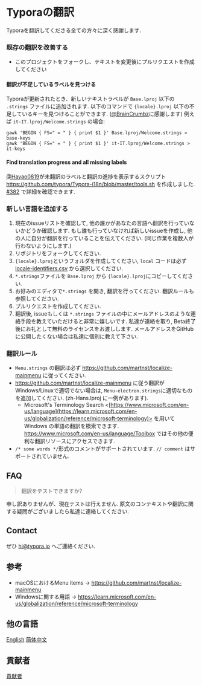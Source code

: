 # Typoraの翻訳

Typoraを翻訳してくださる全ての方々に深く感謝します.

### 既存の翻訳を改善する

- このプロジェクトをフォークし、テキストを変更後にプルリクエストを作成してください

#### 翻訳が不足しているラベルを見つける

Typoraが更新されたとき、新しいテキストラベルが `Base.lproj` 以下の `.strings` ファイルに追加されます. 以下のコマンドで `{locale}.lproj` 以下の不足しているキーを見つけることができます. ([@BrainCrumbz](https://github.com/BrainCrumbz)に感謝します) 例えば `it-IT.lproj/Welcome.strings` の場合:

```shell
gawk 'BEGIN { FS=" = " } { print $1 }' Base.lproj/Welcome.strings > base-keys
gawk 'BEGIN { FS=" = " } { print $1 }' it-IT.lproj/Welcome.strings > it-keys
```

#### Find translation progress and all missing labels

[@Hayao0819](https://github.com/Hayao0819)が未翻訳のラベルと翻訳の進捗を表示するスクリプト <https://github.com/typora/Typora-i18n/blob/master/tools.sh> を作成しました. [#382](https://github.com/typora/Typora-i18n/issues/382) で詳細を確認できます.

### 新しい言語を追加する

1. 現在のissueリストを確認して, 他の誰かがあなたの言語へ翻訳を行っていないかどうか確認します. もし誰も行っていなければ新しいissueを作成し, 他の人に自分が翻訳を行っていることを伝えてください. (同じ作業を複数人が行わないようにします.)
2. リポジトリをフォークしてください.
3. `{locale}.lproj`というフォルダを作成してください, `local` コードは必ず [locale-identifiers.csv](locale-identifiers.csv) から選択してください.
4. `*.strings`ファイルを `Base.lproj` から `{locale}.lproj`にコピーしてください.
5. お好みのエディタで`*.strings` を開き, 翻訳を行ってください. 翻訳ルールも参照してください.
6. プルリクエストを作成してください.
7. 翻訳後, issueもしくは `*.strings` ファイルの中にメールアドレスのような連絡手段を教えていただけると非常に嬉しいです. 私達が連絡を取り, Beta終了後にお礼として無料のライセンスをお渡しします. メールアドレスをGitHubに公開したくない場合は私達に個別に教えて下さい.

### 翻訳ルール

- `Menu.strings` の翻訳は必ず <https://github.com/martnst/localize-mainmenu> に従ってください.
- <https://github.com/martnst/localize-mainmenu> に従う翻訳がWindows/Linuxで適切でない場合は, `Menu-electron.strings`に適切なものを追加してください. (zh-Hans.lproj に一例があります).
  - Microsoft's Terminology Search  <[https://www.microsoft.com/en-us/language](https://learn.microsoft.com/en-us/globalization/reference/microsoft-terminology)> を用いてWindows の単語の翻訳を検索できます. <https://www.microsoft.com/en-us/language/Toolbox> ではその他の便利な翻訳リソースにアクセスできます.
- `/* some words */`形式のコメントがサポートされています. `// comment` はサポートされていません.

## FAQ

> 翻訳をテストできますか?

申し訳ありませんが、現在テストは行えません. 原文のコンテキストや翻訳に関する疑問がございましたら私達に連絡してください.

## Contact

ぜひ <hi@typora.io> へご連絡ください.

## 参考

- macOSにおけるMenu items → <https://github.com/martnst/localize-mainmenu>
- Windowsに関する用語 → <https://learn.microsoft.com/en-us/globalization/reference/microsoft-terminology>

## 他の言語

[English](Readme.md)
[简体中文](Readme-zh.md)

## 貢献者

[貢献者](Readme.md#Credits)
